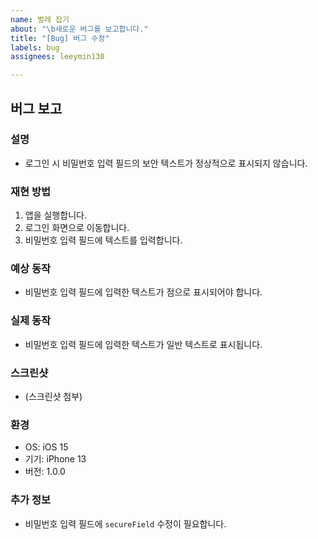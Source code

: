 ```yaml
---
name: 벌레 잡기
about: "\b새로운 버그를 보고합니다."
title: "[Bug] 버그 수정"
labels: bug
assignees: leeymin130

---
```


## 버그 보고

### 설명
- 로그인 시 비밀번호 입력 필드의 보안 텍스트가 정상적으로 표시되지 않습니다.

### 재현 방법
1. 앱을 실행합니다.
2. 로그인 화면으로 이동합니다.
3. 비밀번호 입력 필드에 텍스트를 입력합니다.

### 예상 동작
- 비밀번호 입력 필드에 입력한 텍스트가 점으로 표시되어야 합니다.

### 실제 동작
- 비밀번호 입력 필드에 입력한 텍스트가 일반 텍스트로 표시됩니다.

### 스크린샷
- (스크린샷 첨부)

### 환경
- OS: iOS 15
- 기기: iPhone 13
- 버전: 1.0.0

### 추가 정보
- 비밀번호 입력 필드에 `secureField` 수정이 필요합니다.
